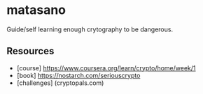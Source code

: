 # matasano
Guide/self learning enough crytography to be dangerous.

## Resources

- [course] https://www.coursera.org/learn/crypto/home/week/1
- [book] https://nostarch.com/seriouscrypto
- [challenges] (cryptopals.com)
